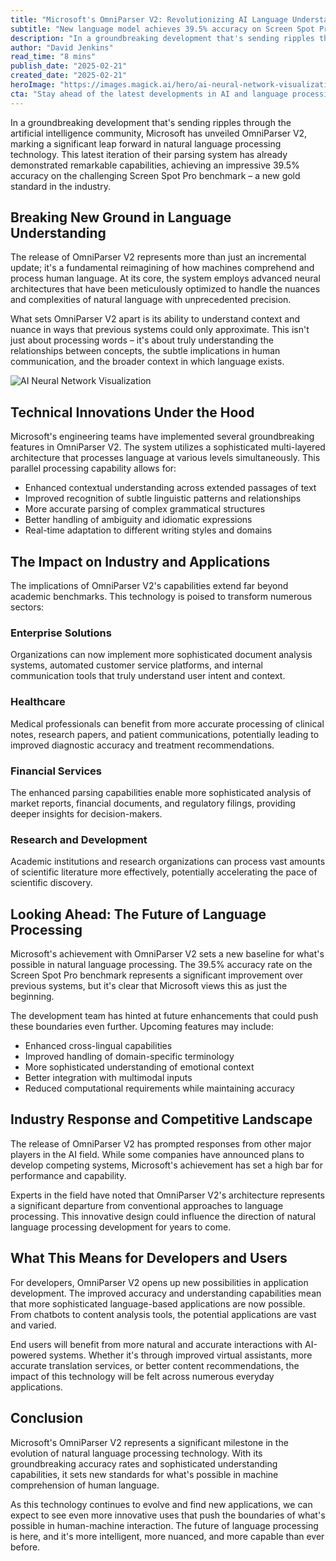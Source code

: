 ```yaml
---
title: "Microsoft's OmniParser V2: Revolutionizing AI Language Understanding with Unprecedented Accuracy"
subtitle: "New language model achieves 39.5% accuracy on Screen Spot Pro benchmark"
description: "In a groundbreaking development that's sending ripples through the artificial intelligence community, Microsoft has unveiled OmniParser V2, marking a significant leap forward in natural language processing technology. This latest iteration of their parsing system has already demonstrated remarkable capabilities, achieving an impressive 39.5% accuracy on the challenging Screen Spot Pro benchmark – a new gold standard in the industry."
author: "David Jenkins"
read_time: "8 mins"
publish_date: "2025-02-21"
created_date: "2025-02-21"
heroImage: "https://images.magick.ai/hero/ai-neural-network-visualization.jpg"
cta: "Stay ahead of the latest developments in AI and language processing technology - follow us on LinkedIn for in-depth analysis and breaking news in the tech industry!"
---
```


In a groundbreaking development that's sending ripples through the artificial intelligence community, Microsoft has unveiled OmniParser V2, marking a significant leap forward in natural language processing technology. This latest iteration of their parsing system has already demonstrated remarkable capabilities, achieving an impressive 39.5% accuracy on the challenging Screen Spot Pro benchmark – a new gold standard in the industry.

## Breaking New Ground in Language Understanding

The release of OmniParser V2 represents more than just an incremental update; it's a fundamental reimagining of how machines comprehend and process human language. At its core, the system employs advanced neural architectures that have been meticulously optimized to handle the nuances and complexities of natural language with unprecedented precision.

What sets OmniParser V2 apart is its ability to understand context and nuance in ways that previous systems could only approximate. This isn't just about processing words – it's about truly understanding the relationships between concepts, the subtle implications in human communication, and the broader context in which language exists.

![AI Neural Network Visualization](https://images.magick.ai/hero/ai-neural-network-visualization.jpg)

## Technical Innovations Under the Hood

Microsoft's engineering teams have implemented several groundbreaking features in OmniParser V2. The system utilizes a sophisticated multi-layered architecture that processes language at various levels simultaneously. This parallel processing capability allows for:

- Enhanced contextual understanding across extended passages of text
- Improved recognition of subtle linguistic patterns and relationships
- More accurate parsing of complex grammatical structures
- Better handling of ambiguity and idiomatic expressions
- Real-time adaptation to different writing styles and domains

## The Impact on Industry and Applications

The implications of OmniParser V2's capabilities extend far beyond academic benchmarks. This technology is poised to transform numerous sectors:

### Enterprise Solutions

Organizations can now implement more sophisticated document analysis systems, automated customer service platforms, and internal communication tools that truly understand user intent and context.

### Healthcare

Medical professionals can benefit from more accurate processing of clinical notes, research papers, and patient communications, potentially leading to improved diagnostic accuracy and treatment recommendations.

### Financial Services

The enhanced parsing capabilities enable more sophisticated analysis of market reports, financial documents, and regulatory filings, providing deeper insights for decision-makers.

### Research and Development

Academic institutions and research organizations can process vast amounts of scientific literature more effectively, potentially accelerating the pace of scientific discovery.

## Looking Ahead: The Future of Language Processing

Microsoft's achievement with OmniParser V2 sets a new baseline for what's possible in natural language processing. The 39.5% accuracy rate on the Screen Spot Pro benchmark represents a significant improvement over previous systems, but it's clear that Microsoft views this as just the beginning.

The development team has hinted at future enhancements that could push these boundaries even further. Upcoming features may include:

- Enhanced cross-lingual capabilities
- Improved handling of domain-specific terminology
- More sophisticated understanding of emotional context
- Better integration with multimodal inputs
- Reduced computational requirements while maintaining accuracy

## Industry Response and Competitive Landscape

The release of OmniParser V2 has prompted responses from other major players in the AI field. While some companies have announced plans to develop competing systems, Microsoft's achievement has set a high bar for performance and capability.

Experts in the field have noted that OmniParser V2's architecture represents a significant departure from conventional approaches to language processing. This innovative design could influence the direction of natural language processing development for years to come.

## What This Means for Developers and Users

For developers, OmniParser V2 opens up new possibilities in application development. The improved accuracy and understanding capabilities mean that more sophisticated language-based applications are now possible. From chatbots to content analysis tools, the potential applications are vast and varied.

End users will benefit from more natural and accurate interactions with AI-powered systems. Whether it's through improved virtual assistants, more accurate translation services, or better content recommendations, the impact of this technology will be felt across numerous everyday applications.

## Conclusion

Microsoft's OmniParser V2 represents a significant milestone in the evolution of natural language processing technology. With its groundbreaking accuracy rates and sophisticated understanding capabilities, it sets new standards for what's possible in machine comprehension of human language.

As this technology continues to evolve and find new applications, we can expect to see even more innovative uses that push the boundaries of what's possible in human-machine interaction. The future of language processing is here, and it's more intelligent, more nuanced, and more capable than ever before.
